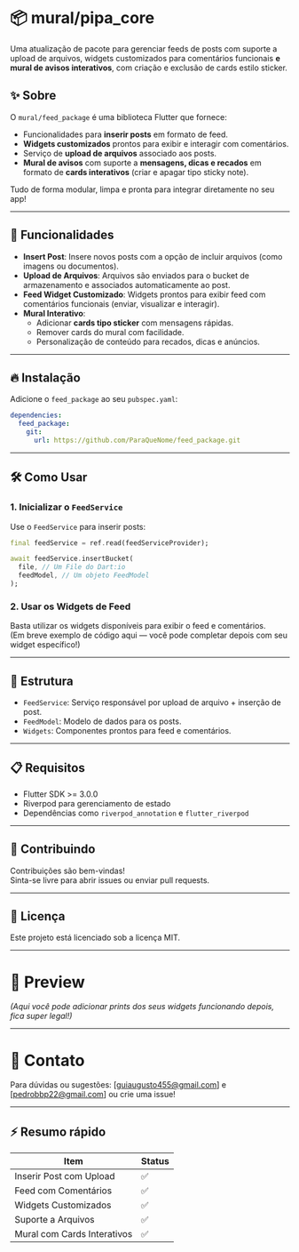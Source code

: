 # 📦 mural/pipa_core

Uma atualização de pacote para gerenciar feeds de posts com suporte a upload de arquivos, widgets customizados para comentários funcionais **e mural de avisos interativos**, com criação e exclusão de cards estilo sticker.

## ✨ Sobre

O `mural/feed_package` é uma biblioteca Flutter que fornece:

- Funcionalidades para **inserir posts** em formato de feed.
- **Widgets customizados** prontos para exibir e interagir com comentários.
- Serviço de **upload de arquivos** associado aos posts.
- **Mural de avisos** com suporte a **mensagens, dicas e recados** em formato de **cards interativos** (criar e apagar tipo sticky note).

Tudo de forma modular, limpa e pronta para integrar diretamente no seu app!

---

## 🚀 Funcionalidades

- **Insert Post**: Insere novos posts com a opção de incluir arquivos (como imagens ou documentos).
- **Upload de Arquivos**: Arquivos são enviados para o bucket de armazenamento e associados automaticamente ao post.
- **Feed Widget Customizado**: Widgets prontos para exibir feed com comentários funcionais (enviar, visualizar e interagir).
- **Mural Interativo**:
  - Adicionar **cards tipo sticker** com mensagens rápidas.
  - Remover cards do mural com facilidade.
  - Personalização de conteúdo para recados, dicas e anúncios.

---

## 🔥 Instalação

Adicione o `feed_package` ao seu `pubspec.yaml`:

```yaml
dependencies:
  feed_package:
    git:
      url: https://github.com/ParaQueNome/feed_package.git

```

---

## 🛠️ Como Usar

### 1. Inicializar o `FeedService`

Use o `FeedService` para inserir posts:

```dart
final feedService = ref.read(feedServiceProvider);

await feedService.insertBucket(
  file, // Um File do Dart:io
  feedModel, // Um objeto FeedModel
);
```

### 2. Usar os Widgets de Feed

Basta utilizar os widgets disponíveis para exibir o feed e comentários.  
(Em breve exemplo de código aqui — você pode completar depois com seu widget específico!)

---

## 📂 Estrutura

- `FeedService`: Serviço responsável por upload de arquivo + inserção de post.
- `FeedModel`: Modelo de dados para os posts.
- `Widgets`: Componentes prontos para feed e comentários.

---

## 📋 Requisitos

- Flutter SDK >= 3.0.0
- Riverpod para gerenciamento de estado
- Dependências como `riverpod_annotation` e `flutter_riverpod`

---

## 🤝 Contribuindo

Contribuições são bem-vindas!  
Sinta-se livre para abrir issues ou enviar pull requests.

---

## 📝 Licença

Este projeto está licenciado sob a licença MIT.

---

# 📸 Preview
*(Aqui você pode adicionar prints dos seus widgets funcionando depois, fica super legal!)*

---

# 🚀 Contato

Para dúvidas ou sugestões: [guiaugusto455@gmail.com] e [pedrobbp22@gmail.com] ou crie uma issue!

---

## ⚡ Resumo rápido

| Item                        | Status |
| --------------------------- | ------ |
| Inserir Post com Upload     | ✅      |
| Feed com Comentários        | ✅      |
| Widgets Customizados        | ✅      |
| Suporte a Arquivos          | ✅      |
| Mural com Cards Interativos | ✅      |
